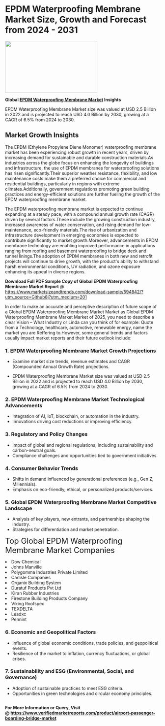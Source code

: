 <H1>EPDM Waterproofing Membrane Market Size, Growth and Forecast from 2024 - 2031</H1><img class="aligncenter size-medium wp-image-584254" src="https://thirdeyenews.in/wp-content/uploads/2024/09/Global-Market-Research-300x168.jpeg" alt="" width="300" height="168" /><p><strong>Global&nbsp;<a href="https://www.marketsizeandtrends.com/download-sample/594842/?utm_source=Github8j?utm_medium=201">EPDM Waterproofing Membrane Market</a> Insights</strong></p><p>EPDM Waterproofing Membrane Market size was valued at USD 2.5 Billion in 2022 and is projected to reach USD 4.0 Billion by 2030, growing at a CAGR of 6.5% from 2024 to 2030.</p><p><h2>Market Growth Insights</h2> <p>The EPDM (Ethylene Propylene Diene Monomer) waterproofing membrane market has been experiencing robust growth in recent years, driven by increasing demand for sustainable and durable construction materials.As industries across the globe focus on enhancing the longevity of buildings and infrastructure, the use of EPDM membranes for waterproofing solutions has risen significantly.Their superior weather resistance, flexibility, and low maintenance costs make them a preferred choice for commercial and residential buildings, particularly in regions with extreme climates.Additionally, government regulations promoting green building practices and energy-efficient solutions are further fueling the growth of the EPDM waterproofing membrane market.</p> <p>The EPDM waterproofing membrane market is expected to continue expanding at a steady pace, with a compound annual growth rate (CAGR) driven by several factors.These include the growing construction industry, increased awareness of water conservation, and rising demand for low-maintenance, eco-friendly materials.The rise of urbanization and infrastructure development in emerging economies is expected to contribute significantly to market growth.Moreover, advancements in EPDM membrane technology are enabling improved performance in applications ranging from roofing and basement waterproofing to bridge deck and tunnel linings.The adoption of EPDM membranes in both new and retrofit projects will continue to drive growth, with the product's ability to withstand harsh environmental conditions, UV radiation, and ozone exposure enhancing its appeal in diverse regions.</p> <p><span class=""><strong>Download Full PDF Sample Copy of Global EPDM Waterproofing Membrane Market Report</strong> @ <a href="https://www.marketsizeandtrends.com/download-sample/594842/?utm_source=Github8j?utm_medium=201" target="_blank">https://www.marketsizeandtrends.com/download-sample/594842/?utm_source=Github8j?utm_medium=201</a></span></p><p>In order to make an accurate and perceptive description of future scope of a Global&nbsp;EPDM Waterproofing Membrane Market Market as Global&nbsp;EPDM Waterproofing Membrane Market Market of 2025, you need to describe a clear Vision &ndash; What Industry or Linda can you think of for example: Quote from a Technology, healthcare, automotive, renewable energy, name the market you are Reffering to.However, some general trends and factors usually impact market reports and their future outlook include:</p><h3>1.&nbsp;<strong>EPDM Waterproofing Membrane Market Growth Projections</strong></h3><ul><li>Examine market size trends, revenue estimates and CAGR (Compounded Annual Growth Rate) projections.</li><li><p>EPDM Waterproofing Membrane Market size was valued at USD 2.5 Billion in 2022 and is projected to reach USD 4.0 Billion by 2030, growing at a CAGR of 6.5% from 2024 to 2030.</p></li></ul><h3>2.&nbsp;<strong>EPDM Waterproofing Membrane Market Technological Advancements</strong></h3><ul><li>Integration of AI, IoT, blockchain, or automation in the industry.</li><li>Innovations driving cost reductions or improving efficiency.</li></ul><h3>3.&nbsp;<strong>Regulatory and Policy Changes</strong></h3><ul><li>Impact of global and regional regulations, including sustainability and carbon-neutral goals.</li><li>Compliance challenges and opportunities tied to government initiatives.</li></ul><h3>4.&nbsp;<strong>Consumer Behavior Trends</strong></h3><ul><li>Shifts in demand influenced by generational preferences (e.g., Gen Z, Millennials).</li><li>Emphasis on eco-friendly, ethical, or personalized products/services.</li></ul><h3>5.&nbsp;<strong>Global EPDM Waterproofing Membrane Market Competitive Landscape</strong></h3><ul><li>Analysis of key players, new entrants, and partnerships shaping the industry.</li><li>Strategies for differentiation and market penetration.</li></ul><p data-pm-slice="1 1 []"><span style="color: inherit; font-family: inherit; font-size: 25px;">Top Global EPDM Waterproofing Membrane Market Companies</span></p><div class="" data-test-id=""><p><li>Dow Chemical</li><li> Johns Manville</li><li> Polygomma Industries Private Limited</li><li> Carlisle Companies</li><li> Organix Building System</li><li> Duratuf Products Pvt Ltd</li><li> Kiran Rubber Industries</li><li> Firestone Building Products Company</li><li> Viking Roofspec</li><li> TEXDELTA</li><li> Leadxc</li><li> Pennint</li></p></div><h3>6.&nbsp;<strong>Economic and Geopolitical Factors</strong></h3><ul><li>Influence of global economic conditions, trade policies, and geopolitical events.</li><li>Resilience of the market to inflation, currency fluctuations, or global crises.</li></ul><h3>7.&nbsp;<strong>Sustainability and ESG (Environmental, Social, and Governance)</strong></h3><ul><li>Adoption of sustainable practices to meet ESG criteria.</li><li>Opportunities in green technologies and circular economy principles.</li></ul><h2><strong style="font-size: 14px;">For More Information or Query, Visit @&nbsp;</strong><a style="background-color: #ffffff; font-size: 14px;" href="https://www.marketsizeandtrends.com/report/epdm-waterproofing-membrane-market/" target="_blank">https://www.verifiedmarketreports.com/product/airport-passenger-boarding-bridge-market</a></h2>